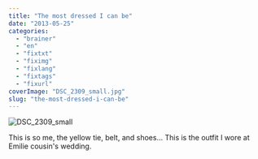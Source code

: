 ```yaml
---
title: "The most dressed I can be"
date: "2013-05-25"
categories: 
  - "brainer"
  - "en"
  - "fixtxt"
  - "fiximg"
  - "fixlang"
  - "fixtags"
  - "fixurl"
coverImage: "DSC_2309_small.jpg"
slug: "the-most-dressed-i-can-be"
---
```


![DSC_2309_small](images/DSC_2309_small.jpg)

This is so me, the yellow tie, belt, and shoes... This is the outfit I wore at Emilie cousin's wedding.

